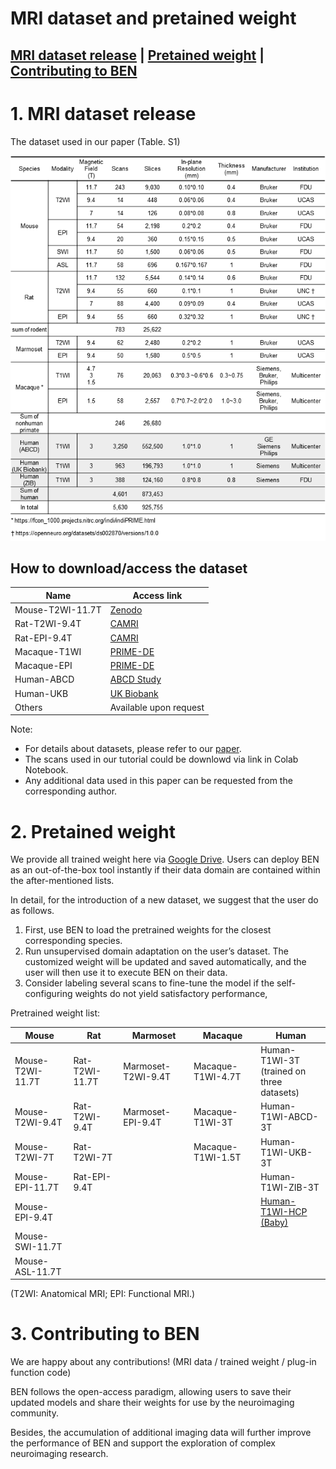 # MRI dataset and pretained weight

## [MRI dataset release](#1.0) | [Pretained weight](#2.0) | [Contributing to BEN](#3.0)

<a name='1.0'></a>
# 1. MRI dataset release
The dataset used in our paper (Table. S1)

![](../fig/dataset.png)

## How to download/access the dataset


| Name             | Access link                                                          |
|------------------|----------------------------------------------------------------------|
| Mouse-T2WI-11.7T | [Zenodo](https://doi.org/10.5281/zenodo.6844489)                     |
| Rat-T2WI-9.4T    | [CAMRI](https://openneuro.org/datasets/ds002870/versions/1.0.0)      |
| Rat-EPI-9.4T     | [CAMRI](https://openneuro.org/datasets/ds002870/versions/1.0.0)      |
| Macaque-T1WI     | [PRIME-DE](https://fcon_1000.projects.nitrc.org/indi/indiPRIME.html) |
| Macaque-EPI      | [PRIME-DE](https://fcon_1000.projects.nitrc.org/indi/indiPRIME.html) |
| Human-ABCD       | [ABCD Study](https://abcdstudy.org/)                                 |
| Human-UKB        | [UK Biobank](https://www.ukbiobank.ac.uk/)                           |
| Others           | Available upon request                                               |



Note:
* For details about datasets, please refer to our [paper](https://www.biorxiv.org/content/10.1101/2022.05.25.492956v2.abstract).
* The scans used in our tutorial could be downlowd via link in Colab Notebook.
* Any additional data used in this paper can be requested from the corresponding author.

[//]: # (* The complete datasets will be released via [zenodo.org]&#40;https://zenodo.org/&#41;.)


<a name='2.0'></a>
# 2. Pretained weight

We provide all trained weight here via [Google Drive](https://drive.google.com/file/d/1aBrvDWtXRcLbwj3lKCln9SIcF-WWOt1D/view?usp=sharing). Users can deploy BEN as an out-of-the-box tool instantly if their data domain are contained within the after-mentioned lists.

In detail, for the introduction of a new dataset, we suggest that the user do as follows. 
1) First, use BEN to load the pretrained weights for the closest corresponding species.
2) Run unsupervised domain adaptation on the user’s dataset. The customized weight will be updated and saved automatically, and the user will then use it to execute BEN on their data.
3) Consider labeling several scans to fine-tune the model if the self-configuring weights do not yield satisfactory performance,



Pretrained weight list:

| Mouse            | Rat            | Marmoset           | Macaque           | Human                                                                                                       |
|------------------|----------------|--------------------|-------------------|-------------------------------------------------------------------------------------------------------------|
| Mouse-T2WI-11.7T | Rat-T2WI-11.7T | Marmoset-T2WI-9.4T | Macaque-T1WI-4.7T | Human-T1WI-3T <br/>(trained on three datasets)                                                              |
| Mouse-T2WI-9.4T  | Rat-T2WI-9.4T  | Marmoset-EPI-9.4T  | Macaque-T1WI-3T   | Human-T1WI-ABCD-3T                                                                                          |
| Mouse-T2WI-7T    | Rat-T2WI-7T    |                    | Macaque-T1WI-1.5T | Human-T1WI-UKB-3T                                                                                           |
| Mouse-EPI-11.7T  | Rat-EPI-9.4T   |                    |                   | Human-T1WI-ZIB-3T                                                                                           |
| Mouse-EPI-9.4T   |                |                    |                   | [Human-T1WI-HCP (Baby)](https://drive.google.com/file/d/1NtRjX70N2xvnDB2Hj2Q3AhYag6HlT9FL/view?usp=sharing) |
| Mouse-SWI-11.7T  |                |                    |                   |                                                                                                             |
| Mouse-ASL-11.7T  |                |                    |                   |                                                                                                             |


(T2WI: Anatomical MRI; EPI: Functional MRI.)


<a name='3.0'></a>
# 3. Contributing to BEN
We are happy about any contributions! (MRI data / trained weight / plug-in function code)

BEN follows the open-access paradigm, allowing users to save their updated models and share their weights for use by the neuroimaging 
community.

Besides, the accumulation of additional imaging data will further improve the performance of BEN and support the exploration of complex neuroimaging research.

